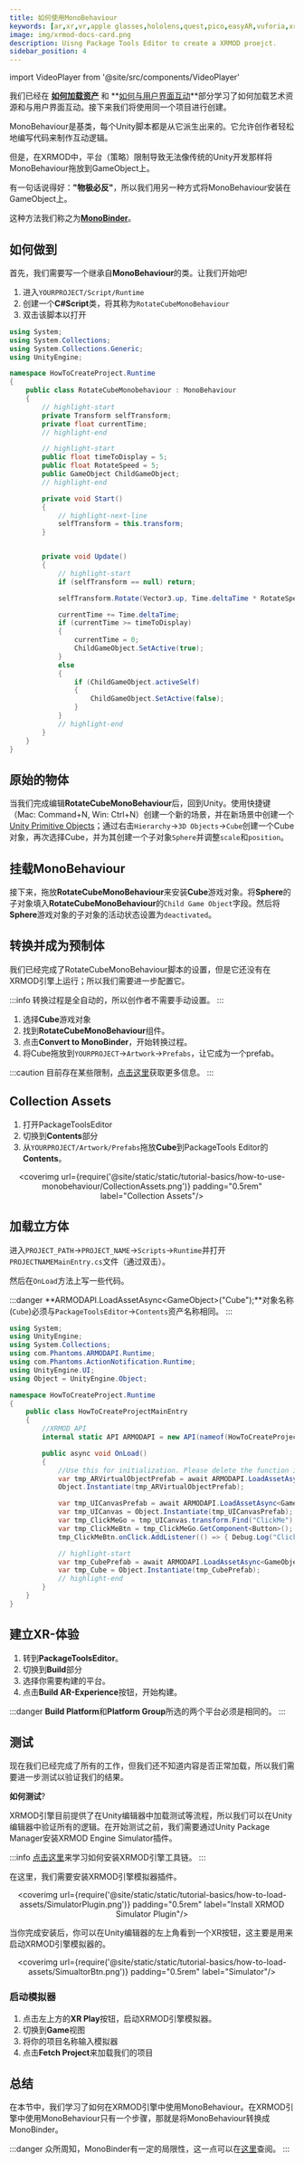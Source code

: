 ```yaml
---
title: 如何使用MonoBehaviour
keywords: [ar,xr,vr,apple glasses,hololens,quest,pico,easyAR,vuforia,xrmod,mod,doc,XR,facebook,meta,unity]
image: img/xrmod-docs-card.png
description: Uisng Package Tools Editor to create a XRMOD proejct.
sidebar_position: 4
---
```

import VideoPlayer from '@site/src/components/VideoPlayer'


我们已经在 **[如何加载资产](../how-to-load-assets)** 和 **[如何与用户界面互动](../how-to-interact-with-ui)**部分学习了如何加载艺术资源和与用户界面互动。接下来我们将使用同一个项目进行创建。

MonoBehaviour是基类，每个Unity脚本都是从它派生出来的。它允许创作者轻松地编写代码来制作互动逻辑。

但是，在XRMOD中，平台（策略）限制导致无法像传统的Unity开发那样将MonoBehaviour拖放到GameObject上。


有一句话说得好：**"物极必反"**，所以我们用另一种方式将MonoBehaviour安装在GameObject上。

这种方法我们称之为[**MonoBinder**](../dev-tools/binding-monobehaviour)。

## 如何做到

首先，我们需要写一个继承自**MonoBehaviour**的类。让我们开始吧!

1. 进入`YOURPROJECT/Script/Runtime`
2. 创建一个**C#Script**类，将其称为`RotateCubeMonoBehaviour`
3. 双击该脚本以打开

```cs title="RotateCubeMonoBehaviour.cs"
using System;
using System.Collections;
using System.Collections.Generic;
using UnityEngine;

namespace HowToCreateProject.Runtime
{
    public class RotateCubeMonobehaviour : MonoBehaviour
    {
        // highlight-start
        private Transform selfTransform;
        private float currentTime;
        // highlight-end

        // highlight-start
        public float timeToDisplay = 5;
        public float RotateSpeed = 5;
        public GameObject ChildGameObject;
        // highlight-end

        private void Start()
        {
            // highlight-next-line
            selfTransform = this.transform;
        }


        private void Update()
        {
            // highlight-start
            if (selfTransform == null) return;

            selfTransform.Rotate(Vector3.up, Time.deltaTime * RotateSpeed);

            currentTime += Time.deltaTime;
            if (currentTime >= timeToDisplay)
            {
                currentTime = 0;
                ChildGameObject.SetActive(true);
            }
            else
            {
                if (ChildGameObject.activeSelf)
                {
                    ChildGameObject.SetActive(false);
                }
            }
            // highlight-end
        }
    }
}
```

<VideoPlayer src="/static/tutorial-basics/how-to-use-monobehaviour/CreateScript.mp4" className="custom-video-showcase" />

## 原始的物体

当我们完成编辑**RotateCubeMonoBehaviour**后，回到Unity。使用快捷键（Mac: Command+N, Win: Ctrl+N）创建一个新的场景，并在新场景中创建一个[Unity Primitive Objects](https://docs.unity3d.com/Manual/PrimitiveObjects.html)；通过右击`Hierarchy`->`3D Objects`->`Cube`创建一个Cube对象，再次选择Cube，并为其创建一个子对象`Sphere`并调整`scale`和`position`。

<VideoPlayer src="/static/tutorial-basics/how-to-use-monobehaviour/PrimitiveObjects.mp4" className="custom-video-showcase" />

## 挂载MonoBehaviour

接下来，拖放**RotateCubeMonoBehaviour**来安装**Cube**游戏对象。将**Sphere**的子对象填入**RotateCubeMonoBehaviour**的`Child Game Object`字段。然后将**Sphere**游戏对象的子对象的活动状态设置为`deactivated`。

<VideoPlayer src="/static/tutorial-basics/how-to-use-monobehaviour/MountAndFilling.mp4" className="custom-video-showcase" />


## 转换并成为预制体

我们已经完成了RotateCubeMonoBehaviour脚本的设置，但是它还没有在XRMOD引擎上运行；所以我们需要进一步配置它。


:::info
转换过程是全自动的，所以创作者不需要手动设置。
:::

1. 选择**Cube**游戏对象
2. 找到**RotateCubeMonoBehaviour**组件。
3. 点击**Convert to MonoBinder**，开始转换过程。
4. 将Cube拖放到`YOURPROJECT`->`Artwork`->`Prefabs`，让它成为一个prefab。

:::caution
目前存在某些限制，[点击这里](.../dev-tools/binding-monobehaviour#limitation)获取更多信息。
:::

<VideoPlayer src="/static/tutorial-basics/how-to-use-monobehaviour/ConvertAndPrefab.mp4" className="custom-video-showcase" />


## Collection Assets

1. 打开PackageToolsEditor
2. 切换到**Contents**部分
3. 从`YOURPROJECT/Artwork/Prefabs`拖放**Cube**到PackageTools Editor的**Contents**。

<center>

<coverimg  url={require('@site/static/static/tutorial-basics/how-to-use-monobehaviour/CollectionAssets.png')} padding="0.5rem" label="Collection Assets"/>

</center>

## 加载立方体

进入`PROJECT_PATH`->`PROJECT_NAME`->`Scripts`->`Runtime`并打开`PROJECTNAMEMainEntry.cs`文件（通过双击）。

然后在`OnLoad`方法上写一些代码。

:::danger
**ARMODAPI.LoadAssetAsync<GameObject\>("Cube");**对象名称(`Cube`)必须与`PackageToolsEditor`->`Contents`资产名称相同。
:::

```cs title="PROJECTNAMEMainEntry.cs"
using System;
using UnityEngine;
using System.Collections;
using com.Phantoms.ARMODAPI.Runtime;
using com.Phantoms.ActionNotification.Runtime;
using UnityEngine.UI;
using Object = UnityEngine.Object;

namespace HowToCreateProject.Runtime
{
    public class HowToCreateProjectMainEntry
    {
        //XRMOD API        
        internal static API ARMODAPI = new API(nameof(HowToCreateProject));

        public async void OnLoad()
        {
            //Use this for initialization. Please delete the function if it is not used
            var tmp_ARVirtualObjectPrefab = await ARMODAPI.LoadAssetAsync<GameObject>("VirtualObject");
            Object.Instantiate(tmp_ARVirtualObjectPrefab);

            var tmp_UICanvasPrefab = await ARMODAPI.LoadAssetAsync<GameObject>("UICanvas");
            var tmp_UICanvas = Object.Instantiate(tmp_UICanvasPrefab);
            var tmp_ClickMeGo = tmp_UICanvas.transform.Find("ClickMe");
            var tmp_ClickMeBtn = tmp_ClickMeGo.GetComponent<Button>();
            tmp_ClickMeBtn.onClick.AddListener(() => { Debug.Log("Clicked me!!!"); });

            // highlight-start
            var tmp_CubePrefab = await ARMODAPI.LoadAssetAsync<GameObject>("Cube");
            var tmp_Cube = Object.Instantiate(tmp_CubePrefab);
            // highlight-end
        }
    }
}
```


## 建立XR-体验

1. 转到**PackageToolsEditor**。
2. 切换到**Build**部分
3. 选择你需要构建的平台。
4. 点击**Build AR-Experience**按钮，开始构建。

:::danger
**Build Platform**和**Platform Group**所选的两个平台必须是相同的。
:::

<VideoPlayer src="/static/tutorial-basics/how-to-load-assets/BuildXRExperience.mp4" className="custom-video-showcase" />




## 测试

现在我们已经完成了所有的工作，但我们还不知道内容是否正常加载，所以我们需要进一步测试以验证我们的结果。

**如何测试**?

XRMOD引擎目前提供了在Unity编辑器中加载测试等流程，所以我们可以在Unity编辑器中验证所有的逻辑。在开始测试之前，我们需要通过Unity Package Manager安装XRMOD Engine Simulator插件。

:::info
[点击这里](.../prepare-for-developer/install-xrmod-dev-tools)来学习如何安装XRMOD引擎工具链。
:::

在这里，我们需要安装XRMOD引擎模拟器插件。

<center>

<coverimg  url={require('@site/static/static/tutorial-basics/how-to-load-assets/SimulatorPlugin.png')} padding="0.5rem" label="Install XRMOD Simulator Plugin"/>

</center>


当你完成安装后，你可以在Unity编辑器的左上角看到一个XR按钮，这主要是用来启动XRMOD引擎模拟器的。

<center>

<coverimg  url={require('@site/static/static/tutorial-basics/how-to-load-assets/SimualtorBtn.png')} padding="0.5rem" label="Simulator"/>

</center>

### 启动模拟器

1. 点击左上方的**XR Play**按钮，启动XRMOD引擎模拟器。
2. 切换到**Game**视图
3. 将你的项目名称输入模拟器
4. 点击**Fetch Project**来加载我们的项目

<VideoPlayer src="/static/tutorial-basics/how-to-use-monobehaviour/Test.mp4" className="custom-video-showcase" />


## 总结

在本节中，我们学习了如何在XRMOD引擎中使用MonoBehaviour。在XRMOD引擎中使用MonoBehaviour只有一个步骤，那就是将MonoBehaviour转换成MonoBinder。

:::danger
众所周知，MonoBinder有一定的局限性，这一点可以在[这里](../dev-tools/binding-monobehaviour#limitation)查阅。
:::